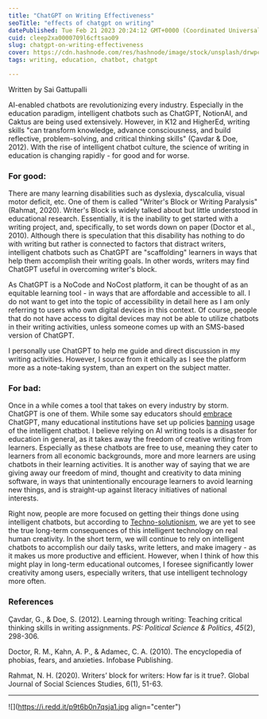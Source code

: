 ```yaml
---
title: "ChatGPT on Writing Effectiveness"
seoTitle: "effects of chatgpt on writing"
datePublished: Tue Feb 21 2023 20:24:12 GMT+0000 (Coordinated Universal Time)
cuid: cleep2xa0000709l6cftsao09
slug: chatgpt-on-writing-effectiveness
cover: https://cdn.hashnode.com/res/hashnode/image/stock/unsplash/drwpcjkvxuU/upload/7cefbbbeb8a31f75d7f7298b5292aa39.jpeg
tags: writing, education, chatbot, chatgpt

---
```


Written by Sai Gattupalli

AI-enabled chatbots are revolutionizing every industry. Especially in the education paradigm, intelligent chatbots such as ChatGPT, NotionAI, and Caktus are being used extensively. However, in K12 and HigherEd, writing skills "can transform knowledge, advance consciousness, and build reflective, problem-solving, and critical thinking skills" (Çavdar & Doe, 2012). With the rise of intelligent chatbot culture, the science of writing in education is changing rapidly - for good and for worse.

### For good:

There are many learning disabilities such as dyslexia, dyscalculia, visual motor deficit, etc. One of them is called "Writer's Block or Writing Paralysis" (Rahmat, 2020). Writer's Block is widely talked about but little understood in educational research. Essentially, it is the inability to get started with a writing project, and, specifically, to set words down on paper (Doctor et al., 2010). Although there is speculation that this disability has nothing to do with writing but rather is connected to factors that distract writers, intelligent chatbots such as ChatGPT are "scaffolding" learners in ways that help them accomplish their writing goals. In other words, writers may find ChatGPT useful in overcoming writer's block.

As ChatGPT is a NoCode and NoCost platform, it can be thought of as an equitable learning tool - in ways that are affordable and accessible to all. I do not want to get into the topic of accessibility in detail here as I am only referring to users who own digital devices in this context. Of course, people that do not have access to digital devices may not be able to utilize chatbots in their writing activities, unless someone comes up with an SMS-based version of ChatGPT.

I personally use ChatGPT to help me guide and direct discussion in my writing activities. However, I source from it ethically as I see the platform more as a note-taking system, than an expert on the subject matter.

### For bad:

Once in a while comes a tool that takes on every industry by storm. ChatGPT is one of them. While some say educators should [embrace](https://www.timeshighereducation.com/opinion/outwit-chatgpt-lecturers-must-embrace-it) ChatGPT, many educational institutions have set up policies [banning](https://ny.chalkbeat.org/2023/1/3/23537987/nyc-schools-ban-chatgpt-writing-artificial-intelligence) usage of the intelligent chatbot. I believe relying on AI writing tools is a disaster for education in general, as it takes away the freedom of creative writing from learners. Especially as these chatbots are free to use, meaning they cater to learners from all economic backgrounds, more and more learners are using chatbots in their learning activities. It is another way of saying that we are giving away our freedom of mind, thought and creativity to data mining software, in ways that unintentionally encourage learners to avoid learning new things, and is straight-up against literacy initiatives of national interests.

Right now, people are more focused on getting their things done using intelligent chatbots, but according to [Techno-solutionism](https://cultureos.hashnode.dev/tech-cant-fix-everything), we are yet to see the true long-term consequences of this intelligent technology on real human creativity. In the short term, we will continue to rely on intelligent chatbots to accomplish our daily tasks, write letters, and make imagery - as it makes us more productive and efficient. However, when I think of how this might play in long-term educational outcomes, I foresee significantly lower creativity among users, especially writers, that use intelligent technology more often.

### References

Çavdar, G., & Doe, S. (2012). Learning through writing: Teaching critical thinking skills in writing assignments. *PS: Political Science & Politics*, *45*(2), 298-306.

Doctor, R. M., Kahn, A. P., & Adamec, C. A. (2010). The encyclopedia of phobias, fears, and anxieties. Infobase Publishing.

Rahmat, N. H. (2020). Writers’ block for writers: How far is it true?. Global Journal of Social Sciences Studies, 6(1), 51-63.

---

![](https://i.redd.it/p9t6b0n7qsja1.jpg align="center")